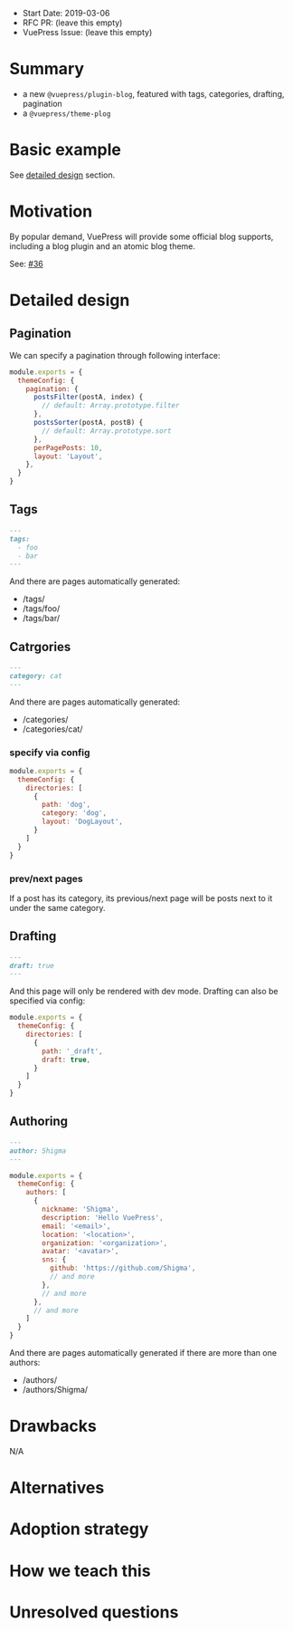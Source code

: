 - Start Date: 2019-03-06
- RFC PR: (leave this empty)
- VuePress Issue: (leave this empty)

# Summary

- a new `@vuepress/plugin-blog`, featured with tags, categories, drafting, pagination
- a `@vuepress/theme-plog`

# Basic example

See [detailed design](#detailed-design) section.

# Motivation

By popular demand, VuePress will provide some official blog supports, including a blog plugin and an atomic blog theme.

See: [#36](https://github.com/vuejs/vuepress/issues/36)

# Detailed design

## Pagination

We can specify a pagination through following interface:

```js
module.exports = {
  themeConfig: {
    pagination: {
      postsFilter(postA, index) {
        // default: Array.prototype.filter
      },
      postsSorter(postA, postB) {
        // default: Array.prototype.sort
      },
      perPagePosts: 10,
      layout: 'Layout',
    },
  }
}
```

## Tags

```md
---
tags:
  - foo
  - bar
---
```

And there are pages automatically generated:

- /tags/
- /tags/foo/
- /tags/bar/

## Catrgories

```md
---
category: cat
---
```

And there are pages automatically generated:

- /categories/
- /categories/cat/

### specify via config

```js
module.exports = {
  themeConfig: {
    directories: [
      {
        path: 'dog',
        category: 'dog',
        layout: 'DogLayout',
      }
    ]
  }
}
```

### prev/next pages

If a post has its category, its previous/next page will be posts next to it under the same category.

## Drafting

```md
---
draft: true
---
```

And this page will only be rendered with dev mode. Drafting can also be specified via config:

```js
module.exports = {
  themeConfig: {
    directories: [
      {
        path: '_draft',
        draft: true,
      }
    ]
  }
}
```

## Authoring

```md
---
author: Shigma
---
```

```js
module.exports = {
  themeConfig: {
    authors: [
      {
        nickname: 'Shigma',
        description: 'Hello VuePress',
        email: '<email>',
        location: '<location>',
        organization: '<organization>',
        avatar: '<avatar>',
        sns: {
          github: 'https://github.com/Shigma',
          // and more
        },
        // and more
      },
      // and more
    ]
  }
}
```

And there are pages automatically generated if there are more than one authors:

- /authors/
- /authors/Shigma/

# Drawbacks

N/A

# Alternatives



# Adoption strategy



# How we teach this



# Unresolved questions


